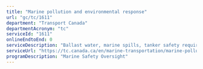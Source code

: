 ```yaml
---
title: "Marine pollution and environmental response"
url: "gc/tc/1611"
department: "Transport Canada"
departmentAcronym: "tc"
serviceId: "1611"
onlineEndtoEnd: 0
serviceDescription: "Ballast water, marine spills, tanker safety requirements, reporting marine pollution, abandoned boats."
serviceUrl: "https://tc.canada.ca/en/marine-transportation/marine-pollution-environmental-response/marine-pollution-environmental-response"
programDescription: "Marine Safety Oversight"
---
```

